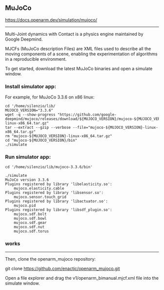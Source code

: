 

## MuJoCo

https://docs.openarm.dev/simulation/mujoco/

__________

Multi-Joint dynamics with Contact is a physics engine maintained by Google Deepmind.

MJCFs (MuJoCo description Files) are XML files used to describe all the moving components of a scene, enabling the experimentation of algorithms in a reproducible environment.

To get started, download the latest MuJoCo binaries and open a simulate window.

### Install simulator app:
For example, for MuJoCo 3.3.6 on x86 linux:

```
cd '/home/silenzio/lib/
MUJOCO_VERSION="3.3.6"
wget -q --show-progress "https://github.com/google-deepmind/mujoco/releases/download/${MUJOCO_VERSION}/mujoco-${MUJOCO_VERSION}-linux-x86_64.tar.gz"
tar --extract --gzip --verbose --file="mujoco-${MUJOCO_VERSION}-linux-x86_64.tar.gz"
rm "mujoco-${MUJOCO_VERSION}-linux-x86_64.tar.gz"
cd "mujoco-${MUJOCO_VERSION}/bin"
./simulate
```

### Run simulator app:
```
cd '/home/silenzio/lib/mujoco-3.3.6/bin'
```

```
./simulate
MuJoCo version 3.3.6
Plugins registered by library 'libelasticity.so':
    mujoco.elasticity.cable
Plugins registered by library 'libsensor.so':
    mujoco.sensor.touch_grid
Plugins registered by library 'libactuator.so':
    mujoco.pid
Plugins registered by library 'libsdf_plugin.so':
    mujoco.sdf.bolt
    mujoco.sdf.bowl
    mujoco.sdf.gear
    mujoco.sdf.nut
    mujoco.sdf.torus
```

### works

_______

Then, clone the openarm_mujoco repository:

git clone https://github.com/enactic/openarm_mujoco.git

Open a file explorer and drag the v1/openarm_bimanual.mjcf.xml file into the simulate window.

